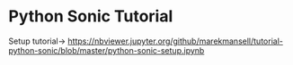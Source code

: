 # Python Sonic Tutorial

Setup tutorial-> https://nbviewer.jupyter.org/github/marekmansell/tutorial-python-sonic/blob/master/python-sonic-setup.ipynb
